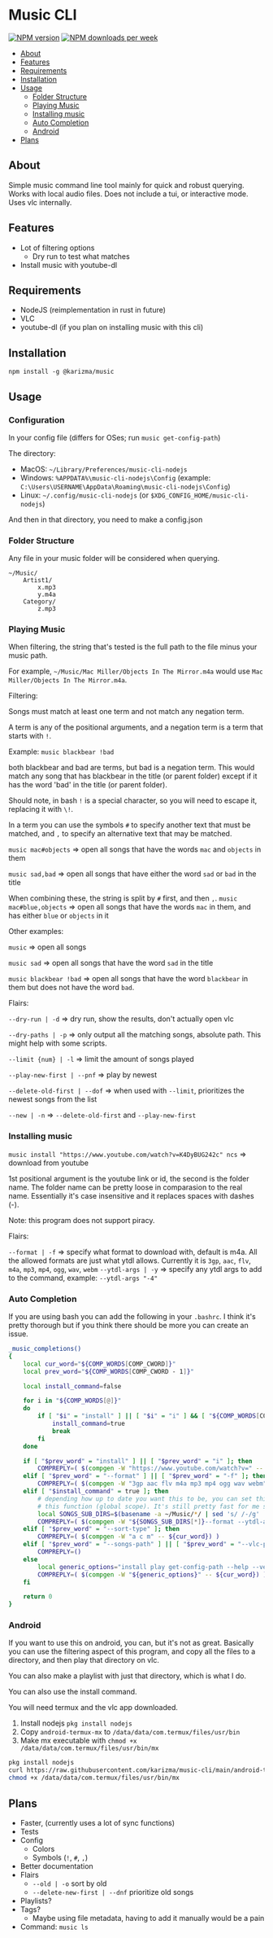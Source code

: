 # Music CLI

[![NPM version](https://img.shields.io/npm/v/@karizma/music?style=flat-square)](https://www.npmjs.com/package/@karizma/music) [![NPM downloads per week](https://img.shields.io/npm/dw/@karizma/music?color=blue&style=flat-square)](https://www.npmjs.com/package/@karizma/music)

<!-- prettier-ignore -->
- [About](#about)
- [Features](#features)
- [Requirements](#requirements)
- [Installation](#installation)
- [Usage](#usage)
  - [Folder Structure](#folder-structure)
  - [Playing Music](#playing-music)
  - [Installing music](#installing-music)
  - [Auto Completion](#auto-completion)
  - [Android](#android)
- [Plans](#plans)

## About

Simple music command line tool mainly for quick and robust querying. Works with local audio files. Does not include a tui, or interactive mode. Uses vlc internally.

## Features

<!-- prettier-ignore -->
- Lot of filtering options
  - Dry run to test what matches
- Install music with youtube-dl

## Requirements

<!-- prettier-ignore -->
- NodeJS (reimplementation in rust in future)
- VLC
- youtube-dl (if you plan on installing music with this cli)

## Installation

```shell
npm install -g @karizma/music
```

## Usage

### Configuration

In your config file (differs for OSes; run `music get-config-path`)

The directory:

<!-- prettier-ignore -->
- MacOS: `~/Library/Preferences/music-cli-nodejs`
- Windows: `%APPDATA%\music-cli-nodejs\Config` (example: `C:\Users\USERNAME\AppData\Roaming\music-cli-nodejs\Config`)
- Linux: `~/.config/music-cli-nodejs` (or `$XDG_CONFIG_HOME/music-cli-nodejs`)

And then in that directory, you need to make a config.json

### Folder Structure

Any file in your music folder will be considered when querying.

```text
~/Music/
    Artist1/
        x.mp3
        y.m4a
    Category/
        z.mp3
```

### Playing Music

When filtering, the string that's tested is the full path to the file minus your music path.

For example, `~/Music/Mac Miller/Objects In The Mirror.m4a` would use `Mac Miller/Objects In The Mirror.m4a`.

Filtering:

Songs must match at least one term and not match any negation term.

A term is any of the positional arguments, and a negation term is a term that starts with `!`.

Example: `music blackbear !bad`

both blackbear and bad are terms, but bad is a negation term. This would match any song that has
blackbear in the title (or parent folder) except if it has the word 'bad' in the title (or parent folder).

Should note, in bash `!` is a special character, so you will need to escape it, replacing it with `\!`.

In a term you can use the symbols `#` to specify another text that must be matched, and `,` to specify an alternative text that may be matched.

`music mac#objects` => open all songs that have the words `mac` and `objects` in them

`music sad,bad` => open all songs that have either the word `sad` or `bad` in the title

When combining these, the string is split by `#` first, and then `,`.
`music mac#blue,objects` => open all songs that have the words `mac` in them,
and has either `blue` or `objects` in it

Other examples:

`music` => open all songs

`music sad` => open all songs that have the word `sad` in the title

`music blackbear !bad` => open all songs that have the word `blackbear` in them
but does not have the word `bad`.

Flairs:

`--dry-run | -d` => dry run, show the results, don't actually open vlc

`--dry-paths | -p` => only output all the matching songs, absolute path. This might help with some scripts.

`--limit {num} | -l` => limit the amount of songs played

`--play-new-first | --pnf` => play by newest

`--delete-old-first | --dof` => when used with `--limit`, prioritizes the newest songs from the list

`--new | -n` => `--delete-old-first` and `--play-new-first`

### Installing music

`music install "https://www.youtube.com/watch?v=K4DyBUG242c" ncs` => download from youtube

1st positional argument is the youtube link or id, the second is the folder name.
The folder name can be pretty loose in comparasion to the real name. Essentially
it's case insensitive and it replaces spaces with dashes (-).

Note: this program does not support piracy.

Flairs:

`--format | -f` => specify what format to download with, default is m4a. All the allowed formats are just what ytdl allows. Currently it is `3gp`, `aac`, `flv`, `m4a`, `mp3`, `mp4`, `ogg`, `wav`, `webm`
`--ytdl-args | -y` => specify any ytdl args to add to the command, example: `--ytdl-args "-4"`

### Auto Completion

If you are using bash you can add the following in your `.bashrc`. I think it's pretty
thorough but if you think there should be more you can create an issue.

```bash
_music_completions()
{
    local cur_word="${COMP_WORDS[COMP_CWORD]}"
    local prev_word="${COMP_WORDS[COMP_CWORD - 1]}"

    local install_command=false

    for i in "${COMP_WORDS[@]}"
    do
        if [ "$i" = "install" ] || [ "$i" = "i" ] && [ "${COMP_WORDS[COMP_CWORD]}" != "i" ]; then
            install_command=true
            break
        fi
    done

    if [ "$prev_word" = "install" ] || [ "$prev_word" = "i" ]; then
        COMPREPLY=( $(compgen -W "https://www.youtube.com/watch?v=" -- ${cur_word}) )
    elif [ "$prev_word" = "--format" ] || [ "$prev_word" = "-f" ]; then
        COMPREPLY=( $(compgen -W "3gp aac flv m4a mp3 mp4 ogg wav webm" -- ${cur_word}) )
    elif [ "$install_command" = true ]; then
        # depending how up to date you want this to be, you can set this variable outside of
        # this function (global scope). It's still pretty fast for me so I personally won't
        local SONGS_SUB_DIRS=$(basename -a ~/Music/*/ | sed 's/ /-/g' | awk '{print tolower($0)}' | tr '\n' ' ')
        COMPREPLY=( $(compgen -W "${SONGS_SUB_DIRS[*]}--format --ytdl-args -f -y" -- ${cur_word}) )
    elif [ "$prev_word" = "--sort-type" ]; then
        COMPREPLY=( $(compgen -W "a c m" -- ${cur_word}) )
    elif [ "$prev_word" = "--songs-path" ] || [ "$prev_word" = "--vlc-path" ]; then
        COMPREPLY=()
    else
        local generic_options="install play get-config-path --help --version --dry-paths --play-new-first --delete-old-first --persist --vlc-path --sort-type --songs-path --dry-run --limit --new --pnf --dof --no-persist -h -n -d -l -p"
        COMPREPLY=( $(compgen -W "${generic_options}" -- ${cur_word}) )
    fi

    return 0
}
```

### Android

If you want to use this on android, you can, but it's not as great.
Basically you can use the filtering aspect of this program, and copy all the
files to a directory, and then play that directory on vlc.

You can also make a playlist with just that directory, which is what I do.

You can also use the install command.

You will need termux and the vlc app downloaded.

1. Install nodejs `pkg install nodejs`
2. Copy `android-termux-mx` to `/data/data/com.termux/files/usr/bin`
3. Make mx executable with `chmod +x /data/data/com.termux/files/usr/bin/mx`

```bash
pkg install nodejs
curl https://raw.githubusercontent.com/karizma/music-cli/main/android-termux-mx > /data/data/com.termux/files/usr/bin/mx
chmod +x /data/data/com.termux/files/usr/bin/mx
```

## Plans

<!-- prettier-ignore -->
- Faster, (currently uses a lot of sync functions)
- Tests
- Config
  - Colors
  - Symbols (`!`, `#`, `,`)
- Better documentation
- Flairs
  - `--old | -o` sort by old
  - `--delete-new-first | --dnf` prioritize old songs
- Playlists?
- Tags?
  - Maybe using file metadata, having to add it manually would be a pain
- Command: `music ls`
